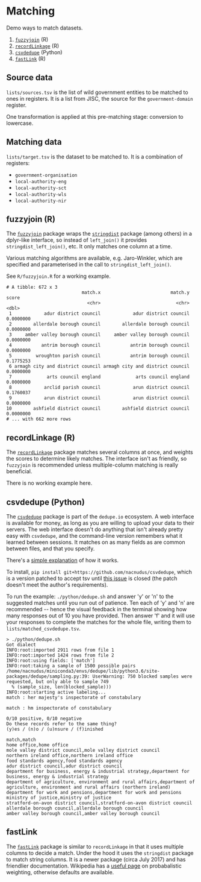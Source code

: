 # Matching

Demo ways to match datasets.

1. [`fuzzyjoin`](https://cran.r-project.org/web/packages/fuzzyjoin/index.html) (R)
2. [`recordLinkage`](https://cran.r-project.org/web/packages/RecordLinkage/index.html) (R)
3. [`csvdedupe`](https://github.com/dedupeio/csvdedupe) (Python)
4. [`fastLink`](https://cran.r-project.org/web/packages/fastLink/index.html) (R)

## Source data

`lists/sources.tsv` is the list of wild government entities to be matched to
ones in registers. It is a list from JISC, the source for the
`government-domain` register.

One transformation is applied at this pre-matching stage: conversion to
lowercase.

## Matching data

`lists/target.tsv` is the dataset to be matched to.  It is a combination of
registers:

* `government-organisation`
* `local-authority-eng`
* `local-authority-sct`
* `local-authority-wls`
* `local-authority-nir`

## fuzzyjoin (R)

The [`fuzzyjoin`](https://cran.r-project.org/web/packages/fuzzyjoin/index.html)
package wraps the [`stringdist`](https://github.com/markvanderloo/stringdist)
package (among others) in a dplyr-like interface, so instead of `left_join()` it
provides `stringdist_left_join()`, etc.  It only matches one column at a time.

Various matching algorithms are available, e.g. Jaro-Winkler, which are
specified and parameterised in the call to `stringdist_left_join()`.

See `R/fuzzyjoin.R` for a working example.

```
# A tibble: 672 x 3
                            match.x                          match.y     score
                              <chr>                            <chr>     <dbl>
 1            adur district council            adur district council 0.0000000
 2        allerdale borough council        allerdale borough council 0.0000000
 3     amber valley borough council     amber valley borough council 0.0000000
 4           antrim borough council           antrim borough council 0.0000000
 5         wroughton parish council           antrim borough council 0.1775253
 6 armagh city and district council armagh city and district council 0.0000000
 7             arts council england             arts council england 0.0000000
 8            arclid parish council            arun district council 0.1760037
 9            arun district council            arun district council 0.0000000
10        ashfield district council        ashfield district council 0.0000000
# ... with 662 more rows
```

## recordLinkage (R)

The
[`recordLinkage`](https://cran.r-project.org/web/packages/RecordLinkage/index.html)
package matches several columns at once, and weights the scores to determine
likely matches.  The interface isn't as friendly, so `fuzzyjoin` is recommended
unless multiple-column matching is really beneficial.

There is no working example here.

## csvdedupe (Python)

The [`csvdedupe`](https://github.com/dedupeio/csvdedupe) package is part of the
`dedupe.io` ecosystem.  A web interface is available for money, as long as you
are willing to upload your data to their servers.  The web interface doesn't do
anything that isn't already pretty easy with `csvdedupe`, and the command-line
version remembers what it learned between sessions.  It matches on as many
fields as are common between files, and that you specify.

There's a [simple
explanation](https://dedupe.io/documentation/how-it-works.html#matching-records)
of how it works.

To install, `pip install git+https://github.com/nacnudus/csvdedupe`, which is a
version patched to accept tsv until [this
issue](https://github.com/dedupeio/csvdedupe/issues/56) is closed (the patch
doesn't meet the author's requirements).

To run the example: `./python/dedupe.sh` and answer 'y' or 'n' to the suggested
matches until you run out of patience.  Ten each of 'y' and 'n' are recommended
-- hence the visual feedback in the terminal showing how many responses out of
10 you have provided.  Then answer 'f' and it will use your responses to
complete the matches for the whole file, writing them to
`lists/matched_csvdedupe.tsv`.

```
> ./python/dedupe.sh
Got dialect
INFO:root:imported 2911 rows from file 1
INFO:root:imported 1424 rows from file 2
INFO:root:using fields: ['match']
INFO:root:taking a sample of 1500 possible pairs
/home/nacnudus/miniconda3/envs/dedupe/lib/python3.6/site-packages/dedupe/sampling.py:39: UserWarning: 750 blocked samples were requested, but only able to sample 749
  % (sample_size, len(blocked_sample)))
INFO:root:starting active labeling...
match : her majesty's inspectorate of constabulary

match : hm inspectorate of constabulary

0/10 positive, 0/10 negative
Do these records refer to the same thing?
(y)es / (n)o / (u)nsure / (f)inished
```

```
match,match
home office,home office
mole valley district council,mole valley district council
northern ireland office,northern ireland office
food standards agency,food standards agency
adur district council,adur district council
department for business, energy & industrial strategy,department for business, energy & industrial strategy
department of agriculture, environment and rural affairs,department of agriculture, environment and rural affairs (northern ireland)
department for work and pensions,department for work and pensions
ministry of justice,ministry of justice
stratford-on-avon district council,stratford-on-avon district council
allerdale borough council,allerdale borough council
amber valley borough council,amber valley borough council
```

## fastLink

The [`fastLink`](https://cran.r-project.org/web/packages/fastLink/index.html)
package is similar to `recordLinkage` in that it uses multiple columns to decide
a match.  Under the hood it uses the `stringdist` package to match string
columns.  It is a newer package (circa July 2017) and has friendlier
documentation.  Wikipedia has a [useful
page](https://en.wikipedia.org/wiki/Record_linkage#Probabilistic_record_linkage)
on probabalistic weighting, otherwise defaults are available.
